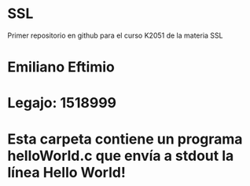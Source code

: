 # SSL
Primer repositorio en github para el curso K2051 de la materia SSL

# Emiliano Eftimio

# Legajo: 1518999

# Esta carpeta contiene un programa helloWorld.c que envía a stdout la línea Hello World!
